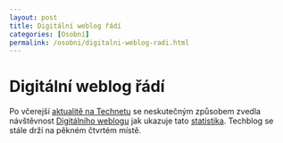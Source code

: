 ```yaml
---
layout: post
title: Digitální weblog řádí
categories: [Osobní]
permalink: /osobni/digitalni-weblog-radi.html
---
```

# Digitální weblog řádí

Po včerejší [aktualitě na Technetu](http://www.technet.cz/zprava.html?zprava=20676) se neskutečným způsobem zvedla návštěvnost [Digitálního weblogu](http://niky.continue.cz/02/index.shtml) jak ukazuje tato [statistika](http://nv.cz/nv_search.php?period=1&text=weblog&hledej.x=0&hledej.y=0). Techblog se stále drží na pěkném čtvrtém místě.


